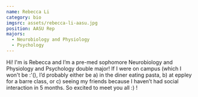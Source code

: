 ```yaml
---
name: Rebecca Li
category: bio
imgsrc: assets/rebecca-li-aasu.jpg
position: AASU Rep
majors:
  - Neurobiology and Physiology
  - Psychology
---
```

Hi! I'm is Rebecca and I’m a pre-med sophomore Neurobiology and Physiology and Psychology double major! If I were on campus (which I won't be :'(), I’d probably either be a) in the diner eating pasta, b) at eppley for a barre class, or c) seeing my friends because I haven’t had social interaction in 5 months. So excited to meet you all :) !